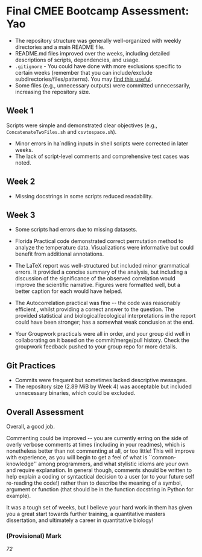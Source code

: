
# Final CMEE Bootcamp Assessment: Yao

- The repository structure was generally well-organized with weekly directories and a main README file.
- README.md files improved over the weeks, including detailed descriptions of scripts, dependencies, and usage.
- `.gitignore` - You could have done with more exclusions specific to certain weeks (remember that you can include/exclude subdirectories/files/patterns). You may [find this useful](https://www.gitignore.io).
- Some files (e.g., unnecessary outputs) were committed unnecessarily, increasing the repository size.

##  Week 1

 Scripts were simple and demonstrated clear objectives (e.g., `ConcatenateTwoFiles.sh` and `csvtospace.sh`). 
  - Minor errors in ha`ndling inputs in shell scripts were corrected in later weeks.
  - The lack of script-level comments and comprehensive test cases was noted.

## Week 2

- Missing docstrings in some scripts reduced readability.

## Week 3

- Some scripts had errors due to missing datasets.
- Florida Practical code demonstrated correct permutation method to analyze  the  temperature data. Visualizations were informative but could benefit from additional annotations.
- The LaTeX report was well-structured but included minor grammatical errors. It provided a concise summary of the analysis, but including a discussion of the significance of the observed correlation would improve the scientific narrative. Figures were formatted well, but a better caption for each would have helped.
- The Autocorrelation practical was fine -- the code  was reasonably efficient , whilst providing a correct answer to the question. The  provided statistical and biological/ecological interpretations in the report could have been stronger; has a somewhat weak conclusion at the end.

- Your Groupwork practicals were all in order, and your group did well in collaborating on it based on the commit/merge/pull history. Check the groupwork feedback pushed to your group repo for more details.   


## Git Practices

- Commits were frequent but sometimes lacked descriptive messages.
- The repository size (2.89 MiB by Week 4) was acceptable but included unnecessary binaries, which could be excluded.

## Overall Assessment

Overall, a good job. 

Commenting could be improved -- you are currently erring on the side of overly verbose comments at times (including in your readmes), which is nonetheless better than not commenting at all, or too little! This will improve with experience, as you will begin to get a feel of what is ``common-knowledge'' among programmers, and what stylistic idioms are your own and require explanation. In general though, comments should be written to help explain a coding or syntactical decision to a user (or to your future self re-reading the code!) rather than to describe the meaning of a symbol, argument or function (that should be in the function docstring in Python for example).

It was a tough set of weeks, but I believe your hard work in them has given you a great start towards further training, a quantitative masters dissertation, and ultimately a career in quantitative biology! 

### (Provisional) Mark

*72*